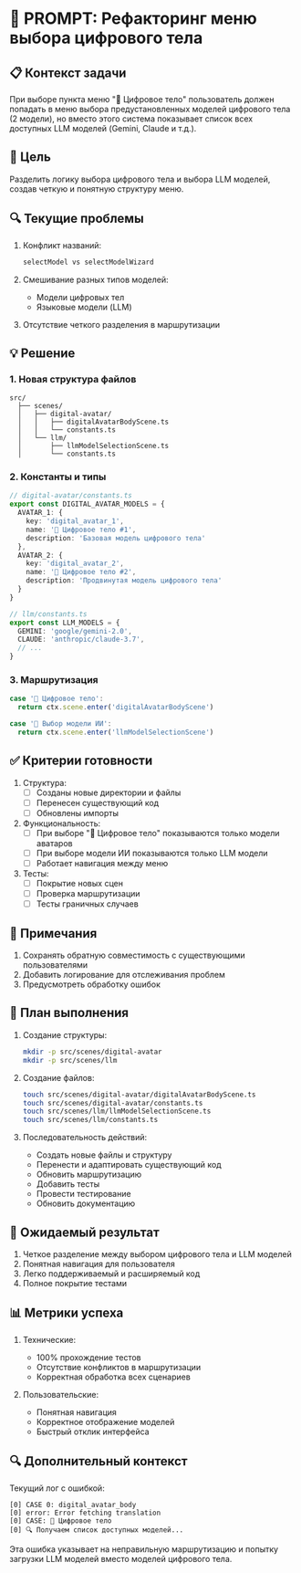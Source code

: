 # 🤖 PROMPT: Рефакторинг меню выбора цифрового тела

## 📋 Контекст задачи

При выборе пункта меню "🤖 Цифровое тело" пользователь должен попадать в меню выбора предустановленных моделей цифрового тела (2 модели), но вместо этого система показывает список всех доступных LLM моделей (Gemini, Claude и т.д.).

## 🎯 Цель

Разделить логику выбора цифрового тела и выбора LLM моделей, создав четкую и понятную структуру меню.

## 🔍 Текущие проблемы

1. Конфликт названий:
   ```typescript
   selectModel vs selectModelWizard
   ```

2. Смешивание разных типов моделей:
   - Модели цифровых тел
   - Языковые модели (LLM)

3. Отсутствие четкого разделения в маршрутизации

## 💡 Решение

### 1. Новая структура файлов
```
src/
  ├── scenes/
  │   ├── digital-avatar/
  │   │   ├── digitalAvatarBodyScene.ts
  │   │   └── constants.ts
  │   └── llm/
  │       ├── llmModelSelectionScene.ts
  │       └── constants.ts
```

### 2. Константы и типы
```typescript
// digital-avatar/constants.ts
export const DIGITAL_AVATAR_MODELS = {
  AVATAR_1: {
    key: 'digital_avatar_1',
    name: '🤖 Цифровое тело #1',
    description: 'Базовая модель цифрового тела'
  },
  AVATAR_2: {
    key: 'digital_avatar_2',
    name: '🤖 Цифровое тело #2',
    description: 'Продвинутая модель цифрового тела'
  }
}

// llm/constants.ts
export const LLM_MODELS = {
  GEMINI: 'google/gemini-2.0',
  CLAUDE: 'anthropic/claude-3.7',
  // ...
}
```

### 3. Маршрутизация
```typescript
case '🤖 Цифровое тело':
  return ctx.scene.enter('digitalAvatarBodyScene')

case '🤖 Выбор модели ИИ':
  return ctx.scene.enter('llmModelSelectionScene')
```

## ✅ Критерии готовности

1. Структура:
   - [ ] Созданы новые директории и файлы
   - [ ] Перенесен существующий код
   - [ ] Обновлены импорты

2. Функциональность:
   - [ ] При выборе "🤖 Цифровое тело" показываются только модели аватаров
   - [ ] При выборе модели ИИ показываются только LLM модели
   - [ ] Работает навигация между меню

3. Тесты:
   - [ ] Покрытие новых сцен
   - [ ] Проверка маршрутизации
   - [ ] Тесты граничных случаев

## 📝 Примечания

1. Сохранять обратную совместимость с существующими пользователями
2. Добавить логирование для отслеживания проблем
3. Предусмотреть обработку ошибок

## 🔄 План выполнения

1. Создание структуры:
   ```bash
   mkdir -p src/scenes/digital-avatar
   mkdir -p src/scenes/llm
   ```

2. Создание файлов:
   ```bash
   touch src/scenes/digital-avatar/digitalAvatarBodyScene.ts
   touch src/scenes/digital-avatar/constants.ts
   touch src/scenes/llm/llmModelSelectionScene.ts
   touch src/scenes/llm/constants.ts
   ```

3. Последовательность действий:
   - Создать новые файлы и структуру
   - Перенести и адаптировать существующий код
   - Обновить маршрутизацию
   - Добавить тесты
   - Провести тестирование
   - Обновить документацию

## 🎯 Ожидаемый результат

1. Четкое разделение между выбором цифрового тела и LLM моделей
2. Понятная навигация для пользователя
3. Легко поддерживаемый и расширяемый код
4. Полное покрытие тестами

## 📊 Метрики успеха

1. Технические:
   - 100% прохождение тестов
   - Отсутствие конфликтов в маршрутизации
   - Корректная обработка всех сценариев

2. Пользовательские:
   - Понятная навигация
   - Корректное отображение моделей
   - Быстрый отклик интерфейса

## 🔍 Дополнительный контекст

Текущий лог с ошибкой:
```
[0] CASE 0: digital_avatar_body
[0] error: Error fetching translation
[0] CASE: 🤖 Цифровое тело
[0] 🔍 Получаем список доступных моделей...
```

Эта ошибка указывает на неправильную маршрутизацию и попытку загрузки LLM моделей вместо моделей цифрового тела. 